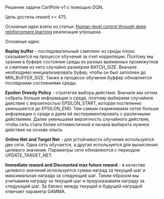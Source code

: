 Решение задачи CartPole-v1 с помощью DQN.

Цель достичь reward >= 475.

Основные идеи взяты из статьи: [Human-level control through deep reinforcement learning](https://web.stanford.edu/class/psych209/Readings/MnihEtAlHassibis15NatureControlDeepRL.pdf)
реализация упрощена.

Основные идеи:

**Replay buffer** - последовательный сэмплинг из среды плохо сказывается на процессе обучения за счет корреляции. 
Поэтому мы храним в буфере состояния среды из разных временных промежутков и сэмплим из него случайно размером 
BATCH_SIZE. Вначале необходимо инициализировать буфер, чтобы он был заполнен до MIN_BUFFER_SIZE.
Также в процессе обучения буффер обновляется последними состояниями среды.

**Epsilon Greedy Policy** - стратегия выбора действия. Вначале мы хотим собрать больше информации о среде, поэтому 
выбираем случайное действие с вероятностью EPSILON_START, которая постепенно уменьшается до EPSILON_END.
Тем самым скармливаем сетке больше информации о среде и даем ей экспериментировать с различными действиями.
Далее уменьшаем вероятность случайного действия, чтобы сеть стала более оптимистичной и начала выбирать нужное действие
на основе опыта.

**Online Net and Target Net** - для устойчивости обучения используется две сети. Одна сеть обучается, а другая
используется для вычисления целевого значения. Параметры сети обновляются с периодом UPDATE_TARGET_NET.

**Immediate reward and Discounted max future reward** - в качестве целевого значения используется сумма наград за
текущий шаг и максимальная награда за следующий шаг. Таким образом мы учитываем награду за текущий шаг и 
предсказываем награду за следующий шаг. За баланс между текущей и будущей наградой отвечает параметр GAMMA.
